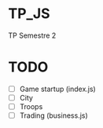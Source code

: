 # TP_JS
TP Semestre 2

# TODO
- [ ] Game startup (index.js)
- [ ] City
- [ ] Troops
- [ ] Trading (business.js)
